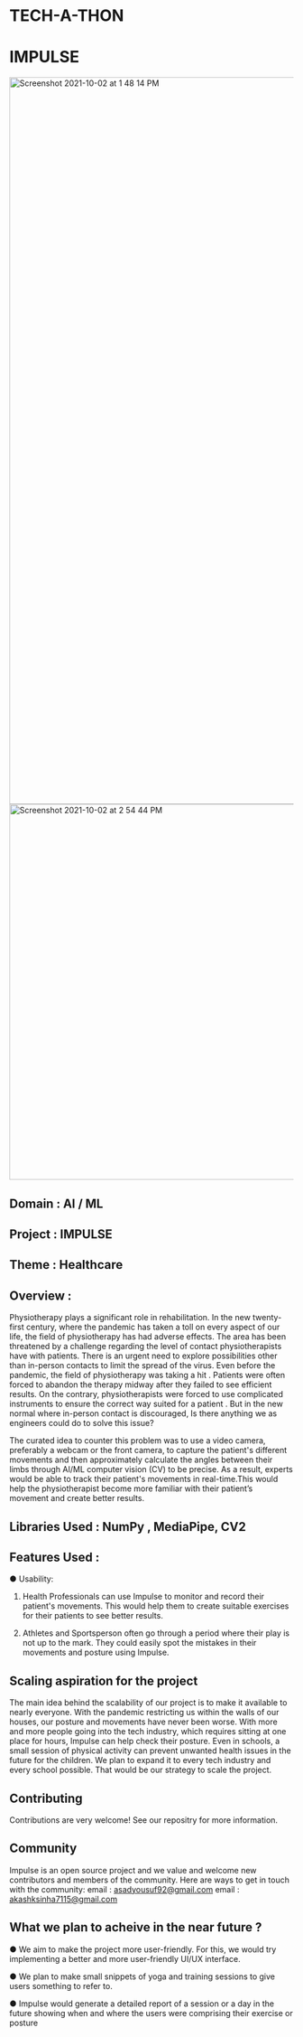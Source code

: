 #                                                                TECH-A-THON 
#                                                                  IMPULSE

<img width="1287" alt="Screenshot 2021-10-02 at 1 48 14 PM" src="https://user-images.githubusercontent.com/71508128/135709083-771828b6-21e6-4224-813c-9d7eebcb3149.png">

<img width="665" alt="Screenshot 2021-10-02 at 2 54 44 PM" src="https://user-images.githubusercontent.com/71508128/135710691-354de2ab-69ef-4143-8f7a-8b3176735744.png">

## Domain  : AI / ML

## Project : IMPULSE

## Theme   : Healthcare

## Overview :
Physiotherapy plays a significant role in rehabilitation. In the new twenty-first century, where the pandemic has taken a toll on every aspect of our life, the field of physiotherapy has had adverse effects. The area has been threatened by a challenge regarding the level of contact physiotherapists have with patients. There is an urgent need to explore possibilities other than in-person contacts to limit the spread of the virus.
Even before the pandemic, the field of physiotherapy was taking a hit . Patients were often forced to abandon the therapy midway after they failed to see efficient results. On the contrary, physiotherapists were forced to use complicated instruments to ensure the correct way suited for a patient . But in the new normal where in-person contact is discouraged, Is there anything we as engineers could do to solve this issue?

The curated idea to counter this problem was to use a video camera, preferably a webcam or the front camera, to capture the patient's different movements and then approximately calculate the angles between their limbs through AI/ML computer vision (CV) to be precise. As a result, experts would be able to track their patient's movements in real-time.This would help the physiotherapist become more familiar with their patient’s movement and create better results.

## Libraries Used : NumPy , MediaPipe, CV2

## Features Used :
● Usability:
1. Health Professionals can use Impulse to monitor and record their patient's movements. This would help them to create suitable exercises for their patients to see better results.

2. Athletes and Sportsperson often go through a period where their play is not up to the mark. They could easily spot the mistakes in their movements and posture using Impulse.

## Scaling aspiration for the project 
The main idea behind the scalability of our project is to make it available to nearly everyone. With the pandemic restricting us within the walls of our houses, our posture and movements have never been worse. With more and more people going into the tech industry, which requires sitting at one place for hours, Impulse can help check their posture. Even in schools, a small session of physical activity can prevent unwanted health issues in the future for the children. We plan to expand it to every tech industry and every school possible. That would be our strategy to scale the project.


## Contributing
Contributions are very welcome! See our repositry for more information.

## Community
Impulse is an open source project and we value and welcome new contributors and members of the community. Here are ways to get in touch with the community:
email : asadyousuf92@gmail.com
email : akashksinha7115@gmail.com

## What we plan to acheive in the near future ?
● We aim to make the project more user-friendly. For this, we would try implementing a better and more user-friendly UI/UX interface.

● We plan to make small snippets of yoga and training sessions to give users something to refer to.

● Impulse would generate a detailed report of a session or a day in the future showing when and where the users were comprising their exercise or posture
